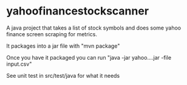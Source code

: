 yahoofinancestockscanner
========================

A java project that takes a list of stock symbols and does some yahoo finance screen 
scraping for metrics.

It packages into a jar file with "mvn package"  

Once you have it packaged you can run "java -jar yahoo....jar -file input.csv"

See unit test in src/test/java for what it needs